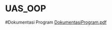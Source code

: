 # UAS_OOP

#Dokumentasi Program
[DokumentasiProgram.pdf](https://github.com/asepalfatih/UAS_OP/files/10416866/DokumentasiProgram.pdf)

